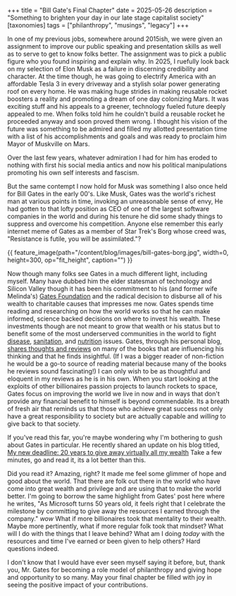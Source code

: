 +++
title = "Bill Gate's Final Chapter"
date = 2025-05-26
description = "Something to brighten your day in our late stage capitalist society"
[taxonomies]
tags = ["philanthropy", "musings", "legacy"]
+++

In one of my previous jobs, somewhere around 2015ish, we were given an assignment to improve our public speaking and presentation skills as well as to serve to get to know folks better.  The assignment was to pick a public figure who you found inspiring and explain why.  In 2025, I ruefully look back on my selection of Elon Musk as a failure in discerning credibility and character.  At the time though, he was going to electrify America with an affordable Tesla 3 in every driveway and a stylish solar power generating roof on every home.  He was making huge strides in making reusable rocket boosters a reality and promoting a dream of one day colonizing Mars.  It was exciting stuff and his appeals to a greener, technology fueled future deeply appealed to me.  When folks told him he couldn't build a reusable rocket he proceeded anyway and soon proved them wrong.  I thought his vision of the future was something to be admired and filled my allotted presentation time with a list of his accomplishments and goals and was ready to proclaim him Mayor of Muskville on Mars.

Over the last few years, whatever admiration I had for him has eroded to nothing with first his social media antics and now his political manipulations promoting his own self interests and fascism. 

But the same contempt I now hold for Musk was something I also once held for Bill Gates in the early 00's.  Like Musk, Gates was the world's richest man at various points in time, invoking an unreasonable sense of envy, He had gotten to that lofty position as CEO of one of the largest software companies in the world and during his tenure he did some shady things to suppress and overcome his competition.  Anyone else remember this early internet meme of Gates as a member of Star Trek's Borg whose creed was, "Resistance is futile, you will be assimilated."? 

{{ feature_image(path="/content/blog/images/bill-gates-borg.jpg", width=0, height=300, op="fit_height", caption="") }}

Now though many folks see Gates in a much different light, including myself.  Many have dubbed him the elder statesman of technology and Silicon Valley though it has been his commitment to his (and former wife Melinda's) [Gates Foundation](https://www.gatesnotes.com/meet-bill/my-philanthropy) and the radical decision to disburse all of his wealth to charitable causes that impresses me now.  Gates spends time reading and researching on how the world works so that he can make informed, science backed decisions on where to invest his wealth.  These investments though are not meant to grow that wealth or his status but to benefit some of the most underserved communities in the world to fight [disease](https://gcgh.grandchallenges.org/), [sanitation](https://www.gatesfoundation.org/our-work/programs/global-growth-and-opportunity/water-sanitation-and-hygiene/reinvent-the-toilet-challenge-and-expo), and [nutrition](https://www.gatesfoundation.org/our-work/programs/global-growth-and-opportunity/nutrition) issues.  Gates, through his personal blog, [shares thoughts and reviews](https://www.gatesnotes.com/books) on many of the books that are influencing his thinking and that he finds insightful.  (If I was a bigger reader of non-fiction he would be a go-to source of reading material because many of the books he reviews sound fascinating!)  I can only wish to be as thoughtful and eloquent in my reviews as he is in his own.  When you start looking at the exploits of other billionaires passion projects to launch rockets to space, Gates focus on improving the world we live in now and in ways that don't provide any financial benefit to himself is beyond commendable.  Its a breath of fresh air that reminds us that those who achieve great success not only have a great responsibility to society but are actually capable and _willing_ to give back to that society.

If you've read this far, you're maybe wondering why I'm bothering to gush about Gates in particular.  He recently shared an update on his blog titled, [My new deadline: 20 years to give away virtually all my wealth](https://www.gatesnotes.com/home/home-page-topic/reader/n20-years-to-give-away-virtually-all-my-wealth) Take a few minutes, go and read it, its a lot better than this.

Did you read it? Amazing, right? It made me feel some glimmer of hope and good about the world.  That there are folk out there in the world who have come into great wealth and privilege and are using that to make the world better.  I'm going to borrow the same highlight from Gates' post here where he writes, "As Microsoft turns 50 years old, it feels right that I celebrate the milestone by committing to give away the resources I earned through the company."  _wow_ What if more billionaires took that mentality to their wealth.  Maybe more pertinently, what if more regular folk took that mindset?  What will I do with the things that I leave behind?  What am I doing _today_ with the resources and time I've earned or been given to help others?  Hard questions indeed.

I don't know that I would have ever seen myself saying it before, but, thank you, Mr. Gates for becoming a role model of philanthropy and giving hope and opportunity to so many.  May your final chapter be filled with joy in seeing the positive impact of your contributions.
